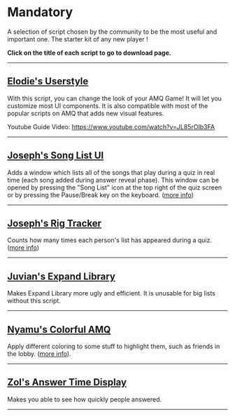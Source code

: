 # **Mandatory**

A selection of script chosen by the community to be the most useful and important one. The starter kit of any new player !

**Click on the title of each script to go to download page.**

---

## [Elodie's Userstyle](https://userstyles.world/user/melodyelodie)

With this script, you can change the look of your AMQ Game! It will let you customize most UI components.
It is also compatible with most of the popular scripts on AMQ that adds new visual features.

Youtube Guide Video: <https://www.youtube.com/watch?v=JL85rOIb3FA>

---

## [Joseph's Song List UI](https://github.com/TheJoseph98/AMQ-Scripts/raw/master/amqSongListUI.user.js)

Adds a window which lists all of the songs that play during a quiz in real time (each song added during answer reveal phase). This window can be opened by pressing the "Song List" icon at the top right of the quiz screen or by pressing the Pause/Break key on the keyboard. ([more info](https://github.com/TheJoseph98/AMQ-Scripts#song-list-ui-amqsonglistuiuserjs))

---

## [Joseph's Rig Tracker](https://github.com/TheJoseph98/AMQ-Scripts/raw/master/amqRigTracker.user.js)

Counts how many times each person's list has appeared during a quiz. ([more info](https://github.com/TheJoseph98/AMQ-Scripts#rig-tracker-amqrigtrackeruserjs))

---

## [Juvian's Expand Library](https://github.com/amq-script-project/AMQ-Scripts/raw/master/gameplay/amqExpandLibrary.user.js)

Makes Expand Library more ugly and efficient. It is unusable for big lists without this script.

---

## [Nyamu's Colorful AMQ](https://github.com/nyamu-amq/amq_scripts/raw/master/amqHighlightFriends.user.js)

Apply different coloring to some stuff to highlight them, such as friends in the lobby. ([more info](https://github.com/nyamu-amq/amq_scripts#amqhighlightfriendsuserjs)).

---

## [Zol's Answer Time Display](https://github.com/amq-script-project/AMQ-Scripts/raw/master/gameplay/amqPlayerAnswerTimeDisplay.user.js)

Makes you able to see how quickly people answered.

---
